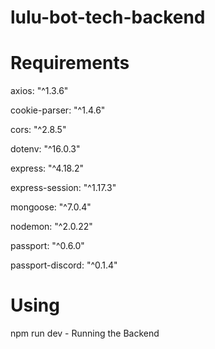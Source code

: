 # lulu-bot-tech-backend

# Requirements
axios: "^1.3.6"

cookie-parser: "^1.4.6"

cors: "^2.8.5"

dotenv: "^16.0.3"

express: "^4.18.2"

express-session: "^1.17.3"

mongoose: "^7.0.4"

nodemon: "^2.0.22"

passport: "^0.6.0"

passport-discord: "^0.1.4"


# Using

npm run dev - Running the Backend
